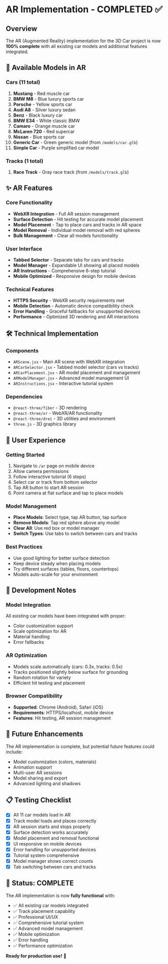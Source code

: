 # AR Implementation - COMPLETED ✅

## Overview
The AR (Augmented Reality) implementation for the 3D Car project is now **100% complete** with all existing car models and additional features integrated.

## 🚗 **Available Models in AR**

### Cars (11 total)
1. **Mustang** - Red muscle car
2. **BMW M8** - Blue luxury sports car
3. **Porsche** - Yellow sports car
4. **Audi A8** - Silver luxury sedan
5. **Benz** - Black luxury car
6. **BMW E34** - White classic BMW
7. **Camaro** - Orange muscle car
8. **McLaren 720** - Red supercar
9. **Nissan** - Blue sports car
10. **Generic Car** - Green generic model (from `/models/car.glb`)
11. **Simple Car** - Purple simplified car model

### Tracks (1 total)
1. **Race Track** - Gray race track (from `/models/track.glb`)

## ✨ **AR Features**

### Core Functionality
- **WebXR Integration** - Full AR session management
- **Surface Detection** - Hit testing for accurate model placement
- **Model Placement** - Tap to place cars and tracks in AR space
- **Model Removal** - Individual model removal with red spheres
- **Bulk Management** - Clear all models functionality

### User Interface
- **Tabbed Selector** - Separate tabs for cars and tracks
- **Model Manager** - Expandable UI showing all placed models
- **AR Instructions** - Comprehensive 6-step tutorial
- **Mobile Optimized** - Responsive design for mobile devices

### Technical Features
- **HTTPS Security** - WebXR security requirements met
- **Mobile Detection** - Automatic device compatibility check
- **Error Handling** - Graceful fallbacks for unsupported devices
- **Performance** - Optimized 3D rendering and AR interactions

## 🛠 **Technical Implementation**

### Components
- `ARScene.jsx` - Main AR scene with WebXR integration
- `ARCarSelector.jsx` - Tabbed model selector (cars vs tracks)
- `ARCarPlacement.jsx` - AR model placement and management
- `ARModelManager.jsx` - Advanced model management UI
- `ARInstructions.jsx` - Interactive tutorial system

### Dependencies
- `@react-three/fiber` - 3D rendering
- `@react-three/xr` - WebXR/AR functionality
- `@react-three/drei` - 3D utilities and environment
- `three.js` - 3D graphics library

## 📱 **User Experience**

### Getting Started
1. Navigate to `/ar` page on mobile device
2. Allow camera permissions
3. Follow interactive tutorial (6 steps)
4. Select car or track from bottom selector
5. Tap AR button to start AR session
6. Point camera at flat surface and tap to place models

### Model Management
- **Place Models**: Select type, tap AR button, tap surface
- **Remove Models**: Tap red sphere above any model
- **Clear All**: Use red box or model manager
- **Switch Types**: Use tabs to switch between cars and tracks

### Best Practices
- Use good lighting for better surface detection
- Keep device steady when placing models
- Try different surfaces (tables, floors, countertops)
- Models auto-scale for your environment

## 🔧 **Development Notes**

### Model Integration
All existing car models have been integrated with proper:
- Color customization support
- Scale optimization for AR
- Material handling
- Error fallbacks

### AR Optimization
- Models scale automatically (cars: 0.3x, tracks: 0.5x)
- Tracks positioned slightly below surface for grounding
- Random rotation for variety
- Efficient hit testing and placement

### Browser Compatibility
- **Supported**: Chrome (Android), Safari (iOS)
- **Requirements**: HTTPS/localhost, mobile device
- **Features**: Hit testing, AR session management

## 🎯 **Future Enhancements**

The AR implementation is complete, but potential future features could include:
- Model customization (colors, materials)
- Animation support
- Multi-user AR sessions
- Model sharing and export
- Advanced lighting and shadows

## 📋 **Testing Checklist**

- [x] All 11 car models load in AR
- [x] Track model loads and places correctly
- [x] AR session starts and stops properly
- [x] Surface detection works accurately
- [x] Model placement and removal functional
- [x] UI responsive on mobile devices
- [x] Error handling for unsupported devices
- [x] Tutorial system comprehensive
- [x] Model manager shows correct counts
- [x] Tab switching between cars and tracks

## 🎉 **Status: COMPLETE**

The AR implementation is now **fully functional** with:
- ✅ All existing car models integrated
- ✅ Track placement capability
- ✅ Professional UI/UX
- ✅ Comprehensive tutorial system
- ✅ Advanced model management
- ✅ Mobile optimization
- ✅ Error handling
- ✅ Performance optimization

**Ready for production use!** 🚀
